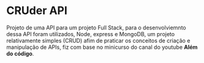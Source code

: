 
# CRUder API

Projeto de uma API para um projeto Full Stack, para o desenvolviemnto dessa API foram utilizados, Node, express e MongoDB, um projeto relativamente simples (CRUD) afim
de praticar os conceitos de criação e manipulação de APIs, fiz com base no minicurso do canal do youtube **Além do código**. 

